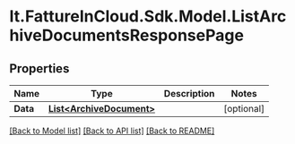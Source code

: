 # It.FattureInCloud.Sdk.Model.ListArchiveDocumentsResponsePage

## Properties

Name | Type | Description | Notes
------------ | ------------- | ------------- | -------------
**Data** | [**List&lt;ArchiveDocument&gt;**](ArchiveDocument.md) |  | [optional] 

[[Back to Model list]](../../README.md#documentation-for-models) [[Back to API list]](../../README.md#documentation-for-api-endpoints) [[Back to README]](../../README.md)


